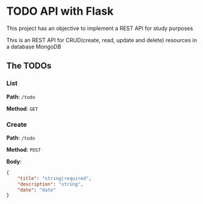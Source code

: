 # TODO API with Flask

This project has an objective to implement a REST API for study purposes

This is an REST API for CRUD(create, read, update and delete) resources in a database MongoDB

## The TODOs

### List

**Path**: `/todo`

**Method**: `GET`

### Create

**Path**: `/todo`

**Method**: `POST`

**Body**:
```json
{
    "title": "string|required",
    "description": "string",
    "date": "date"
}
```